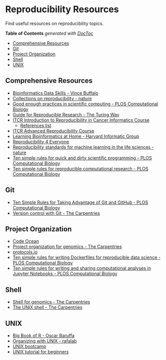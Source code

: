 # Reproducibility Resources

Find useful resources on reproducibility topics. 

<!-- START doctoc generated TOC please keep comment here to allow auto update -->
<!-- DON'T EDIT THIS SECTION, INSTEAD RE-RUN doctoc TO UPDATE -->
**Table of Contents**  *generated with [DocToc](https://github.com/thlorenz/doctoc)*

- [Comprehensive Resources](#comprehensive-resources)
- [Git](#git)
- [Project Organization](#project-organization) 
- [Shell](#shell)
- [UNIX](#unix)

## Comprehensive Resources

+ [Bioinformatics Data Skills - Vince Buffalo](https://www.oreilly.com/library/view/bioinformatics-data-skills/9781449367480/)
+ [Collections on reproducibility - nature](https://www.nature.com/collections/prbfkwmwvz)
+ [Good enough practices in scientific computing - PLOS Computational Biology](https://journals.plos.org/ploscompbiol/article?id=10.1371/journal.pcbi.1005510) 
+ [Guide for Reproducible Research - The Turing Way](https://the-turing-way.netlify.app/reproducible-research/reproducible-research.html)
+ [ITCR Introduction to Reproducibility in Cancer Informatics Course](https://jhudatascience.org/Reproducibility_in_Cancer_Informatics/introduction.html) 
	+ [References list](https://jhudatascience.org/Reproducibility_in_Cancer_Informatics/references.html)
+ [ITCR Advanced Reproducibility Course](https://jhudatascience.org/Adv_Reproducibility_in_Cancer_Informatics/introduction.html)
+ [Learning Bioinformatics at Home - Harvard Informatic Group](https://github.com/harvardinformatics/learning-bioinformatics-at-home)
+ [Reproducibility 4 Everyone](https://www.repro4everyone.org/)
+ [Reproducibility standards for machine learning in the life sciences - nature](https://www.nature.com/articles/s41592-021-01256-7)
+ [Ten simple rules for quick and dirty scientific programming - PLOS Computational Biology](https://doi.org/10.1371/journal.pcbi.1008549)
+ [Ten simple rules for reproducible computational research - PLOS Computational Biology](https://doi.org/10.1371/journal.pcbi.1003285)

## Git 

+ [Ten Simple Rules for Taking Advantage of Git and GitHub - PLOS Computational Biology](https://doi.org/10.1371/journal.pcbi.1004947)
+ [Version control with Git - The Carpentries](https://swcarpentry.github.io/git-novice/)

## Project Organization

+ [Code Ocean](https://codeocean.com/)
+ [Project organization for genomics - The Carpentries](https://datacarpentry.org/organization-genomics/)
+ [protocols.io](https://www.protocols.io/)
+ [Ten simple rules for writing Dockerfiles for reproducible data science - PLOS Computational Biology](https://doi.org/10.1371/journal.pcbi.1008316)
+ [Ten simple rules for writing and sharing computational analyses in Jupyter Notebooks - PLOS Computational Biology](https://doi.org/10.1371/journal.pcbi.1007007)

## Shell

+ [Shell for genomics - The Carpentries](https://datacarpentry.org/shell-genomics/)
+ [The UNIX shell - The Carpentries](https://swcarpentry.github.io/shell-novice/)

## UNIX

+ [Big Book of R -  Oscar Baruffa](https://www.bigbookofr.com/) 
+ [Organizing with UNIX - rafalab](https://rafalab.github.io/dsbook/unix.html)
+ [UNIX bootcamp](https://github.com/griffithlab/rnaseq_tutorial/wiki/Unix-Bootcamp)
+ [UNIX tutorial for beginners](http://www.ee.surrey.ac.uk/Teaching/Unix/) 
